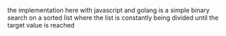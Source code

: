 the implementation here with javascript and golang is a simple binary search on a sorted list where the list is 
constantly being divided until the target value is reached